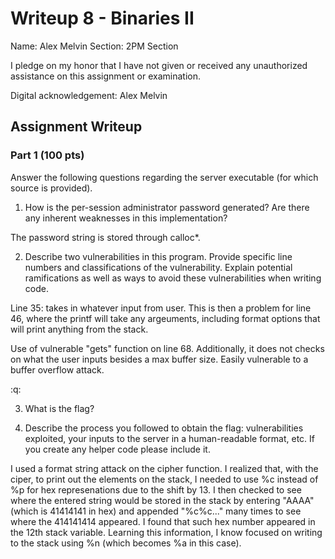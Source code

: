 # Writeup 8 - Binaries II

Name: Alex Melvin
Section: 2PM Section

I pledge on my honor that I have not given or received any unauthorized assistance on this assignment or examination.

Digital acknowledgement: Alex Melvin

## Assignment Writeup

### Part 1 (100 pts)
Answer the following questions regarding the server executable (for which source is provided).

1. How is the per-session administrator password generated? Are there any inherent weaknesses in this implementation?

The password string is stored through calloc*.

2. Describe two vulnerabilities in this program. Provide specific line numbers and classifications of the vulnerability. Explain potential ramifications as well as ways to avoid these vulnerabilities when writing code.

Line 35: takes in whatever input from user. This is then a problem for line 46, where the printf will take any argeuments, including format options that will print anything from the stack.

Use of vulnerable "gets" function on line 68. Additionally, it does not checks on what the user inputs besides a max buffer size. Easily vulnerable to a buffer overflow attack.

:q:


3. What is the flag?

4. Describe the process you followed to obtain the flag: vulnerabilities exploited, your inputs to the server in a human-readable format, etc. If you create any helper code please include it.

I used a format string attack on the cipher function. I realized that, with the ciper, to print out the elements on the stack, I needed to use %c instead of %p for hex represenations due to the shift by 13. I then checked to see where the entered string would be stored in the stack by entering "AAAA" (which is 41414141 in hex) and appended "%c%c..."  many times to see where the 414141414 appeared. I found that such hex number appeared in the 12th stack variable. Learning this information, I know focused on writing to the stack using %n (which becomes %a in this case).
